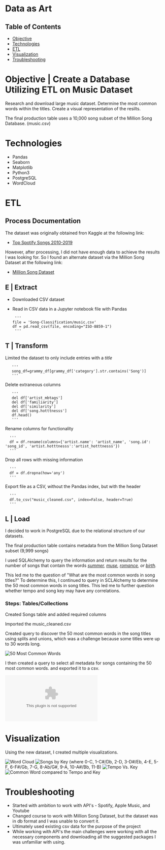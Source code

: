 # Data as Art

## Table of Contents
* [Objective](#Objective)
* [Technologies](#Technologies)
* [ETL](#ETL)
* [Visualization](#Visualization)
* [Troubleshooting](#Troubleshooting)

# Objective | Create a Database Utilizing ETL on Music Dataset
Research and download large music dataset. Determine the most common words within the titles. Create a visual representation of the resilts.

The final production table uses a 10,000 song subset of the Million Song Database. (music.csv)

# Technologies
* Pandas
* Seaborn
* Matplotlib
* Python3
* PostgreSQL
* WordCloud

# ETL
## Process Documentation

The dataset was originally obtained fron Kaggle at the following link:

* [Top Spotify Songs 2010-2019](https://www.kaggle.com/leonardopena/top-spotify-songs-from-20102019-by-year)

However, after processing, I did not have enough data to achieve the results I was looking for. So I found an alternate dataset via the Million Song Dataset at the following link:

* [Million Song Dataset](https://labrosa.ee.columbia.edu/millionsong/)

## E | Extract
* Downloaded CSV dataset
* Read in CSV data in a Jupyter notebook file with Pandas
       
       '''
      file = 'Song-Classification/music.csv'
      df = pd.read_csv(file, encoding="ISO-8859-1")
       '''
## T | Transform

 
   Limited the dataset to only include entries with a *title*
      
       '''
       song_df=grammy_df[grammy_df['category'].str.contains('Song')]
       '''
   
   Delete extraneous columns
      
       '''
       del df['artist_mbtags']
       del df['familiarity']
       del df['similarity']
       del df['song.hotttnesss']
       df.head()
       '''
   
   Rename columns for functionality
   
      '''
      df = df.rename(columns={'artist.name': 'artist_name', 'song.id': 'song_id', 'artist.hotttnesss':'artist_hotttnesss'})
      '''
      
   Drop all rows with missing information
   
      '''
      df = df.dropna(how='any')
      '''
      
   Export file as a CSV, without the Pandas index, but with the header

      '''
      df.to_csv("music_cleaned.csv", index=False, header=True)
      '''
      
  
## L | Load

I decided to work in PostgreSQL due to the relational structure of our datasets. 

The final production table contains metadata from the Million Song Dataset subset (9,999 songs)

I used SQLAlchemy to query the information and return results for the number of songs that contain the words *[summer](results/summer.csv), [muse](results/muse.csv), [romance](results/romance.csv), or [birth](results/birth.csv).*

This led me to the question of "What are the most common words in song titles?"  To determine this, I continued to query in SCLAlchemy to determine the 50 most common words in song titles. This led me to further question whether tempo and song key may have any correlations.

### Steps: Tables/Collections

Created Songs table and added required columns

Imported the music_cleaned.csv 

Created query to discover the 50 most common words in the song titles using splits and unions, which was a challenge because some titles were up to 30 words long.

![50 Most Common Words](results/50_Most_Common_Words.png)

I then created a query to select all metadata for songs containing the 50 most common words. and exported it to a csv.

![Song Metadata](results/50_most_common_metadata.csv)

# Visualization

Using the new dataset, I created multiple visualizations.

![Word Cloud](results/word_cloud.png)
![Songs by Key ](results/songs_by_key.png)
(where 0-C, 1-C#/Db, 2-D, 3-D#/Eb, 4-E, 5-F, 6-F#/Gb, 7-G, 8-Ab/G#, 9-A, 10-A#/Bb, 11-B)
![Tempo Vs. Key](results/tempo_key_comparison.png)
![Common Word compared to Tempo and Key](results/words_by_tempo.png)


# Troubleshooting

* Started with ambition to work with API's - Spotify, Apple Music, and Youtube 
* Changed course to work with Million Song Dataset, but the dataset was in db format and I was unable to convert it.
* Ultimately used existing csv data for the purpose of the project
* While working with API's the main challenges were working with all the necessary components and downloading all the suggested packages I was unfamiliar with using.





